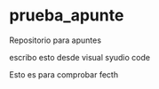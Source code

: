 # prueba_apunte
Repositorio para apuntes

escribo esto desde visual syudio code

Esto es para comprobar fecth
